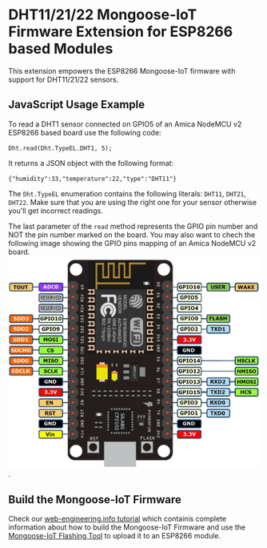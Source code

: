 # DHT11/21/22 Mongoose-IoT Firmware Extension for ESP8266 based Modules
This extension empowers the ESP8266 Mongoose-IoT firmware with support for DHT11/21/22 sensors.

## JavaScript Usage Example
To read a DHT1 sensor connected on GPIO5 of an Amica NodeMCU v2 ESP8266 based board use the following code:
```
Dht.read(Dht.TypeEL.DHT1, 5);
```
It returns a JSON object with the following format:
```
{"humidity":33,"temperature":22,"type":"DHT11"}
```
The `Dht.TypeEL` enumeration contains the following literals: `DHT11`, `DHT21`, `DHT22`. Make sure that you are using the right one for your sensor otherwise you'll get incorrect readings.

The last parameter of the `read` method represents the GPIO pin number and NOT the pin number marked on the board. 
You may also want to chech the following image showing the GPIO pins mapping of an Amica NodeMCU v2 board.
![GPIO pins mapping of an Amica NodeMCU v2 board](docs/img/Amica_NodeMCU_v2_pins.png?raw=true "Amica NodeMCU v2 Pins Mapping").

## Build the Mongoose-IoT Firmware

Check our [web-engineering.info tutorial](http://web-engineering.info/node/65) which containis complete information about how to build the Mongoose-IoT Firmware and use the [Mongoose-IoT Flashing Tool](https://github.com/cesanta/mongoose-flashing-tool) to upload it to an ESP8266 module.
